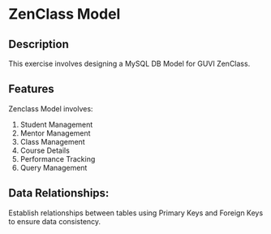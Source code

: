 # ZenClass Model

## Description
This exercise involves designing a MySQL DB Model for GUVI ZenClass. 

## Features
Zenclass Model involves:
1. Student Management
2. Mentor Management
3. Class Management
4. Course Details
5. Performance Tracking
6. Query Management

## Data Relationships:
Establish relationships between tables using Primary Keys and Foreign Keys to ensure data consistency.

